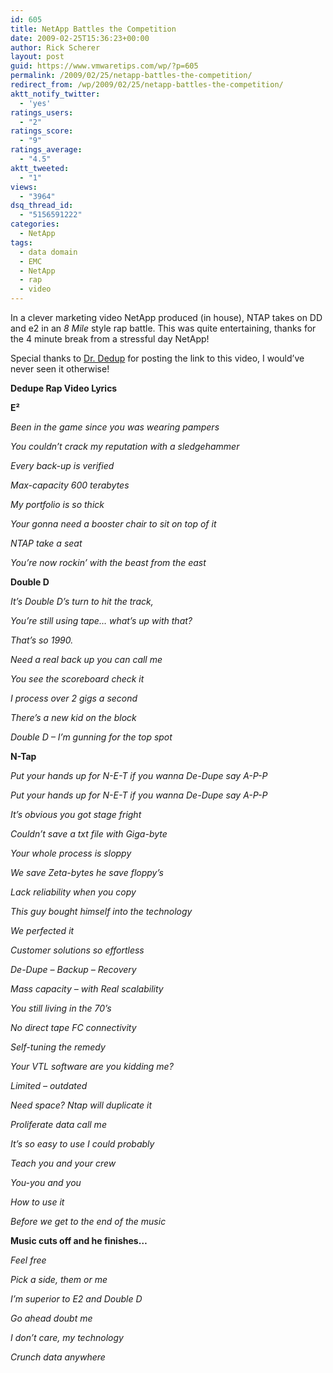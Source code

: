 ```yaml
---
id: 605
title: NetApp Battles the Competition
date: 2009-02-25T15:36:23+00:00
author: Rick Scherer
layout: post
guid: https://www.vmwaretips.com/wp/?p=605
permalink: /2009/02/25/netapp-battles-the-competition/
redirect_from: /wp/2009/02/25/netapp-battles-the-competition/
aktt_notify_twitter:
  - 'yes'
ratings_users:
  - "2"
ratings_score:
  - "9"
ratings_average:
  - "4.5"
aktt_tweeted:
  - "1"
views:
  - "3964"
dsq_thread_id:
  - "5156591222"
categories:
  - NetApp
tags:
  - data domain
  - EMC
  - NetApp
  - rap
  - video
---
```

In a clever marketing video NetApp produced (in house), NTAP takes on DD and e2 in an _8 Mile_ style rap battle. This was quite entertaining, thanks for the 4 minute break from a stressful day NetApp!



Special thanks to <a href="http://blogs.netapp.com/drdedupe/2009/02/2001-called-and-they-want-their-storage-back.html" target="_blank">Dr. Dedup</a> for posting the link to this video, I would&#8217;ve never seen it otherwise!



**Dedupe Rap Video Lyrics**

**E²**

_Been in the game since you was wearing pampers_ 

_You couldn’t crack my reputation with a sledgehammer_

_Every back-up is verified_ 

_Max-capacity 600 terabytes_

_My portfolio is so thick_

_Your gonna need a booster chair to sit on top of it_

_NTAP take a seat_

_You’re now rockin’ with the beast from the east_

**Double D**

_It&#8217;s Double D&#8217;s turn to hit the track,_

_You&#8217;re still using tape&#8230; what&#8217;s up with that?_

_That&#8217;s so 1990._

_Need a real back up you can call me_

_You see the scoreboard check it_

_I process over 2 gigs a second_

_There’s a new kid on the block_

_Double D &#8211; I’m gunning for the top spot_

**N-Tap**

_Put your hands up for N-E-T if you wanna De-Dupe say A-P-P_

_Put your hands up for N-E-T if you wanna De-Dupe say A-P-P_

_It’s obvious you got stage fright_

_Couldn’t save a txt file with Giga-byte_

_Your whole process is sloppy_

_We save Zeta-bytes he save floppy’s_

_Lack reliability when you copy_

_This guy bought himself into the technology_

_We perfected it_

_Customer solutions so effortless_

_De-Dupe – Backup &#8211; Recovery_

_Mass capacity – with Real scalability_

_You still living in the 70’s_

_No direct tape FC connectivity_

_Self-tuning the remedy_

_Your VTL software are you kidding me?_

_Limited – outdated_

_Need space? Ntap will duplicate it_

_Proliferate data call me_

_It’s so easy to use I could probably_ 

_Teach you and your crew_

_You-you and you_

_How to use it_ 

_Before we get to the end of the music_

**Music cuts off and he finishes…**

_Feel free_

_Pick a side, them or me_

_I’m superior to E2 and Double D_

_Go ahead doubt me_

_I don’t care, my technology_

_Crunch data anywhere_